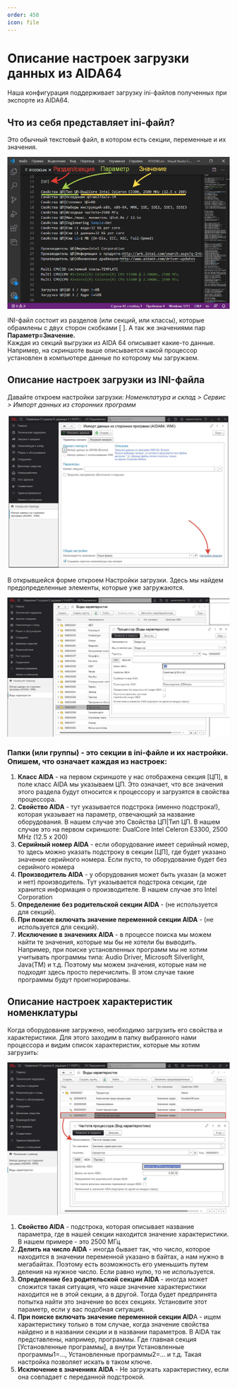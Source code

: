 ```yaml
---
order: 450
icon: file
---
```


# Описание настроек загрузки данных из AIDA64

Наша конфигурация поддерживает загрузку ini-файлов полученных при экспорте из AIDA64.

## Что из себя представляет ini-файл?

Это обычный текстовый файл, в котором есть секции, переменные и их значения.

![01_ОписаниеНастроек](static/01_ОписаниеНастроек.png)

INI-файл состоит из разделов (или секций, или классы), которые обрамлены с двух сторон  скобками [ ]. А так же значениями пар **Параметр=Значение.**  
Каждая из секций выгрузки из AIDA 64 описывает какие-то данные. Например, на скриншоте выше описывается какой процессор установлен в компьютере данные по которому мы загружаем. 

## Описание настроек загрузки из INI-файла

Давайте откроем настройки загрузки: *Номенклатура и склад > Сервис > Импорт данных из сторонних программ*

![02_ОписаниеНастроек](static/02_ОписаниеНастроек.png)

В открывшейся форме откроем Настройки загрузки. Здесь мы найдем предопределенные элементы, которые уже загружаются.

![03_ОписаниеНастроек](static/03_ОписаниеНастроек.png)

### Папки (или группы) - это секции в ini-файле и их настройки. Опишем, что означает каждая из настроек:

1. **Класс AIDA** - на первом скриншоте у нас отображена секция [ЦП], в поле класс AIDA мы указываем ЦП. Это означает, что все значения этого раздела будут относится к процессору и загрузятся в свойства процессора.  
2. **Свойство AIDA** - тут указывается подстрока (именно подстрока!), которая указывает на параметр, отвечающий за название оборудования. В нашем случае это Свойства ЦП|Тип ЦП. В нашем случае это на первом скриншоте: DualCore Intel Celeron E3300, 2500 MHz (12.5 x 200)  
3. **Серийный номер AIDA** - если оборудование имеет серийный номер, то здесь можно указать подстроку в секции [ЦП], где будет указано значение серийного номера. Если пусто, то оборудование будет без серийного номера  
4. **Производитель AIDA** - у оборудования может быть указан (а может и нет) производитель. Тут указывается подстрока секции, где хранится информация о производителе. В нашем случае это Intel Corporation  
5. **Определение без родительской секции AIDA** - (не используется для секций).  
6. **При поиске включать значение переменной секции AIDA** - (не используется для секций).   
7. **Исключение в значениях AIDA** - в процессе поиска мы можем найти те значения, которые мы бы не хотели бы выводить. Например, при поиске установленных программ мы не хотим учитывать программы типа: Audio Driver, Microsoft Silverlight, Java(TM) и т.д. Поэтому мы можем значения, которые нам не подходят здесь просто перечислить. В этом случае такие программы будут проигнорированы.   

## Описание настроек характеристик номенклатуры

Когда оборудование загружено, необходимо загрузить его свойства и характеристики. Для этого заходим в папку выбранного нами процессора и видим список характеристик, которые мы хотим загрузить:

![04_ОписаниеНастроек](static/04_ОписаниеНастроек.png)

1. **Свойство AIDA** - подстрока, которая описывает название параметра, где в нашей секции находится значение характеристики. В нашем примере - это 2500 МГц  
2. **Делить на число AIDA** - иногда бывает так, что число, которое находится в значении переменной указано в байтах, а нам нужно в мегабайтах. Поэтому есть возможность его уменьшить путем деления на нужное число. Если равно нулю, то не используется.  
3. **Определение без родительской секции AIDA** - иногда может сложится такая ситуация, что наше значение характеристики находится не в этой секции, а в другой. Тогда будет предпринята попытка найти это значение во всех секциях. Установите этот параметр, если у вас подобная ситуация.  
4. **При поиске включать значение переменной секции AID**A - ищем характеристику только в том случае, когда значение свойства найдено и в названии секции и в названии параметров. В AIDA так представлены, например, программы. Где главная секция [Установленные программы], а внутри Установленные программы1=..., Установленные программы2=... и т.д. Такая настройка позволяет искать в таком ключе.  
5. **Исключение в значениях AIDA** - Не загружать характеристику, если она совпадает с переданной подстрокой.  
